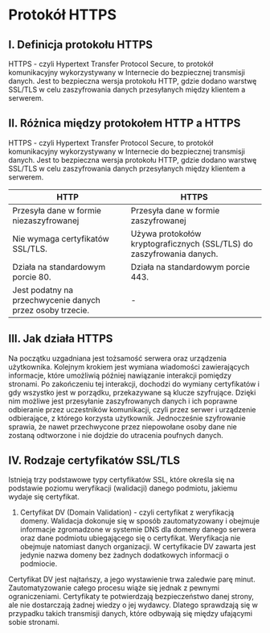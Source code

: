 # Protokół HTTPS
## I. Definicja protokołu HTTPS

HTTPS - czyli Hypertext Transfer Protocol Secure, to protokół komunikacyjny wykorzystywany w Internecie do bezpiecznej transmisji danych. Jest to bezpieczna wersja protokołu HTTP, gdzie dodano warstwę SSL/TLS w celu zaszyfrowania danych przesyłanych między klientem a serwerem. 

## II. Różnica między protokołem HTTP a HTTPS

HTTPS - czyli Hypertext Transfer Protocol Secure, to protokół komunikacyjny wykorzystywany w Internecie do bezpiecznej transmisji danych. Jest to bezpieczna wersja protokołu HTTP, gdzie dodano warstwę SSL/TLS w celu zaszyfrowania danych przesyłanych między klientem a serwerem. 

 | HTTP | HTTPS |
 | --- | --- |
 | Przesyła dane w formie niezaszyfrowanej | Przesyła dane w formie zaszyfrowanej | 
 | Nie wymaga certyfikatów SSL/TLS. | Używa protokołów kryptograficznych (SSL/TLS) do zaszyfrowania danych. |
 | Działa na standardowym porcie 80. | Działa na standardowym porcie 443. |
 | Jest podatny na przechwycenie danych przez osoby trzecie. | - |


## III. Jak działa HTTPS

Na początku uzgadniana jest tożsamość serwera oraz urządzenia użytkownika. Kolejnym krokiem jest wymiana wiadomości zawierających informacje, które umożliwią później nawiązanie interakcji pomiędzy stronami. Po zakończeniu tej interakcji, dochodzi do wymiany certyfikatów i gdy wszystko jest w porządku, przekazywane są klucze szyfrujące. Dzięki nim możliwe jest przesyłanie zaszyfrowanych danych i ich poprawne odbieranie przez uczestników komunikacji, czyli przez serwer i urządzenie odbierające, z którego korzysta użytkownik. Jednocześnie szyfrowanie sprawia, że nawet przechwycone przez niepowołane osoby dane nie zostaną odtworzone i nie dojdzie do utracenia poufnych danych. 

## IV. Rodzaje certyfikatów SSL/TLS

Istnieją trzy podstawowe typy certyfikatów SSL, które określa się na podstawie poziomu weryfikacji (walidacji) danego podmiotu, jakiemu wydaje się certyfikat. 

1. Certyfikat DV (Domain Validation) - czyli certyfikat z weryfikacją domeny. Walidacja dokonuje się w sposób zautomatyzowany i obejmuje informacje zgromadzone w systemie DNS dla domeny danego serwera oraz dane podmiotu ubiegającego się o certyfikat. Weryfikacja nie obejmuje natomiast danych organizacji. W certyfikacie DV zawarta jest jedynie nazwa domeny bez żadnych dodatkowych informacji o podmiocie. 

Certyfikat DV jest najtańszy, a jego wystawienie trwa zaledwie parę minut. Zautomatyzowanie całego procesu wiąże się jednak z pewnymi ograniczeniami. Certyfikaty te potwierdzają bezpieczeństwo danej strony, ale nie dostarczają żadnej wiedzy o jej wydawcy. Dlatego sprawdzają się w przypadku takich transmisji danych, które odbywają się między ufającymi sobie stronami.

 

 
